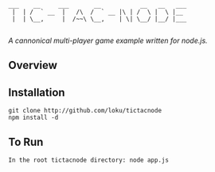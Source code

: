 ```
___    __     ___       __           __   __   ___       
 |  | /  ` __  |   /\  /  ` __ |\ | /  \ |  \ |__        
 |  | \__,     |  /~~\ \__,    | \| \__/ |__/ |___       
                                                   
```

*A cannonical multi-player game example written for node.js.*

## Overview


## Installation

```
git clone http://github.com/loku/tictacnode
npm install -d
```

## To Run
```
In the root tictacnode directory: node app.js
```